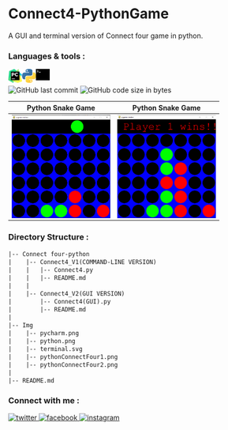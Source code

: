 # Connect4-PythonGame
A GUI and terminal version of Connect four game in python.


### Languages & tools :
[<img align="left" alt="Pycharm" width="28px" src="./Img/pycharm.png">][python]
[<img align="left" alt="python" width="28px" src="./Img/python.png">][python]
[<img align="left" alt="python" width="28px" src="./Img/terminal.svg">][shell]
<br/><br/>
![GitHub last commit](https://img.shields.io/github/last-commit/AbhilashTUofficial/Connect4-PythonGame?color=blue&label=Last%20Commit%3A&style=for-the-badge) ![GitHub code size in bytes](https://img.shields.io/github/languages/code-size/AbhilashTUofficial/Connect4-PythonGame?label=Repo%20Size%3A&style=for-the-badge)

|Python Snake Game| Python Snake Game |
|------|-------|
|<img align="left" alt="snake game" width="200px" src="./Img/pythonConnectFour1.png">|<img align="left" alt="snake game" width="200px" src="./Img/pythonConnectFour2.png">|

### Directory Structure :
    |-- Connect four-python
    |    |-- Connect4_V1(COMMAND-LINE VERSION)
    |    |   |-- Connect4.py
    |    |   |-- README.md
    |    |   
    |    |-- Connect4_V2(GUI VERSION)
    |        |-- Connect4(GUI).py
    |        |-- README.md
    |
    |-- Img
    |    |-- pycharm.png
    |    |-- python.png
    |    |-- terminal.svg
    |    |-- pythonConnectFour1.png
    |    |-- pythonConnectFour2.png
    |
    |-- README.md


### Connect with me :  
<a href="https://twitter.com/Abhilash_TU" target="_blank">
<img src=https://img.shields.io/badge/twitter-%2300acee.svg?&style=for-the-badge&logo=twitter&logoColor=white alt=twitter style="margin-bottom: 5px;" />
</a>
<a href="https://www.facebook.com/Abhilashtuofficial" target="_blank">
<img src=https://img.shields.io/badge/facebook-%232E87FB.svg?&style=for-the-badge&logo=facebook&logoColor=white alt=facebook style="margin-bottom: 5px;" />
</a>
<a href="https://www.instagram.com/abhilash_tu/" target="_blank">
<img src=https://img.shields.io/badge/instagram-%23000000.svg?&style=for-the-badge&logo=instagram&logoColor=white alt=instagram style="margin-bottom: 5px;" />
</a>  
<br/>

[python]:https://github.com/AbhilashTUofficial/Python-programming
[shell]:https://github.com/AbhilashTUofficial/Shell-scripting